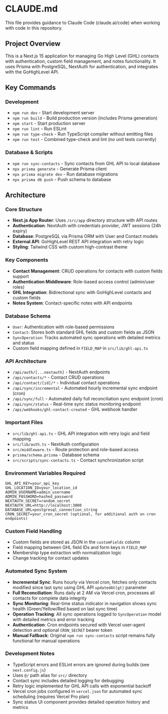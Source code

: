 # CLAUDE.md

This file provides guidance to Claude Code (claude.ai/code) when working with code in this repository.

## Project Overview

This is a Next.js 15 application for managing Go High Level (GHL) contacts with authentication, custom field management, and notes functionality. It uses Prisma with PostgreSQL, NextAuth for authentication, and integrates with the GoHighLevel API.

## Key Commands

### Development
- `npm run dev` - Start development server
- `npm run build` - Build production version (includes Prisma generation)
- `npm start` - Start production server
- `npm run lint` - Run ESLint
- `npm run type-check` - Run TypeScript compiler without emitting files
- `npm run test` - Combined type-check and lint (no unit tests currently)

### Database & Scripts
- `npm run sync-contacts` - Sync contacts from GHL API to local database
- `npx prisma generate` - Generate Prisma client
- `npx prisma migrate dev` - Run database migrations
- `npx prisma db push` - Push schema to database

## Architecture

### Core Structure
- **Next.js App Router**: Uses `/src/app` directory structure with API routes
- **Authentication**: NextAuth with credentials provider, JWT sessions (24h expiry)
- **Database**: PostgreSQL via Prisma ORM with User and Contact models
- **External API**: GoHighLevel REST API integration with retry logic
- **Styling**: Tailwind CSS with custom high-contrast theme

### Key Components
- **Contact Management**: CRUD operations for contacts with custom fields support
- **Authentication Middleware**: Role-based access control (admin/user roles)
- **GHL Integration**: Bidirectional sync with GoHighLevel contacts and custom fields
- **Notes System**: Contact-specific notes with API endpoints

### Database Schema
- `User`: Authentication with role-based permissions
- `Contact`: Stores both standard GHL fields and custom fields as JSON
- `SyncOperation`: Tracks automated sync operations with detailed metrics and status
- Custom field mapping defined in `FIELD_MAP` in `src/lib/ghl-api.ts`

### API Architecture
- `/api/auth/[...nextauth]` - NextAuth endpoints
- `/api/contacts/*` - Contact CRUD operations
- `/api/contact/[id]/*` - Individual contact operations
- `/api/sync/incremental` - Automated hourly incremental sync endpoint (cron)
- `/api/sync/full` - Automated daily full reconciliation sync endpoint (cron)
- `/api/sync/status` - Real-time sync status monitoring endpoint
- `/api/webhooks/ghl-contact-created` - GHL webhook handler

### Important Files
- `src/lib/ghl-api.ts` - GHL API integration with retry logic and field mapping
- `src/lib/auth.ts` - NextAuth configuration
- `src/middleware.ts` - Route protection and role-based access
- `prisma/schema.prisma` - Database schema
- `src/scripts/sync-contacts.ts` - Contact synchronization script

### Environment Variables Required
```
GHL_API_KEY=your_api_key
GHL_LOCATION_ID=your_location_id
ADMIN_USERNAME=admin_username
ADMIN_PASSWORD=hashed_password
NEXTAUTH_SECRET=random_secret
NEXTAUTH_URL=http://localhost:3000
DATABASE_URL=postgresql_connection_string
CRON_SECRET=your_cron_secret (optional, for additional auth on cron endpoints)
```

### Custom Field Handling
- Custom fields are stored as JSON in the `customFields` column
- Field mapping between GHL field IDs and form keys in `FIELD_MAP`
- Membership type extraction with normalization logic
- Change tracking for contact updates

### Automated Sync System
- **Incremental Sync**: Runs hourly via Vercel cron, fetches only contacts modified since last sync using GHL API `updatedAt[gt]` parameter
- **Full Reconciliation**: Runs daily at 2 AM via Vercel cron, processes all contacts for complete data integrity
- **Sync Monitoring**: Real-time status indicator in navigation shows sync health (Green/Yellow/Red based on last sync time)
- **Operation Tracking**: All sync operations logged to `SyncOperation` model with detailed metrics and error tracking
- **Authentication**: Cron endpoints secured with Vercel user-agent detection and optional `CRON_SECRET` bearer token
- **Manual Fallback**: Original `npm run sync-contacts` script remains fully functional for manual operations

### Development Notes
- TypeScript errors and ESLint errors are ignored during builds (see `next.config.js`)
- Uses `@/` path alias for `src/` directory
- Contact sync includes detailed logging for debugging
- Retry logic implemented for GHL API calls with exponential backoff
- Vercel cron jobs configured in `vercel.json` for automated sync scheduling (requires Vercel Pro plan)
- Sync status UI component provides detailed operation history and metrics
